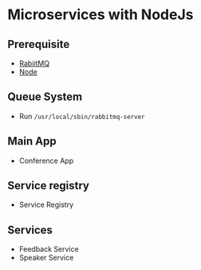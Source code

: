 # Microservices with NodeJs

## Prerequisite

- [RabiitMQ](https://www.rabbitmq.com/download.html)
- [Node](https://nodejs.org/en/download/)

## Queue System

- Run `/usr/local/sbin/rabbitmq-server`

## Main App

- Conference App

## Service registry

- Service Registry

## Services

- Feedback Service
- Speaker Service
